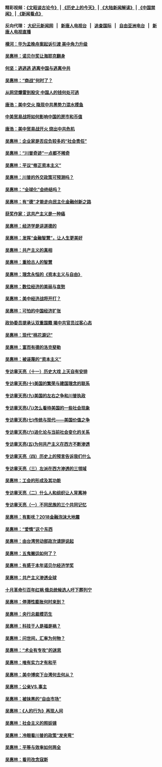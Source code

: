 #### 精彩视频：[《文昭谈古论今》](http://95.179.137.68/wenzhao) | [《历史上的今天》](http://95.179.137.68/today-in-history) | [《大陆新闻解读》](http://95.179.137.68/ntdtv-comedy) | [《中国禁闻》](http://95.179.137.68/ntdtv-news) | [《新闻看点》](http://95.179.137.68/news-insight) 

 #### 反向代理： [大纪元新闻网](http://95.179.137.68:10080/) &nbsp;&nbsp;|&nbsp;&nbsp; [新唐人电视台](http://95.179.137.68:8000/) &nbsp;&nbsp;|&nbsp;&nbsp; [追查国际](http://95.179.137.68:10010/) &nbsp;&nbsp;|&nbsp;&nbsp; [自由亚洲电台](http://95.179.137.68:9800/) &nbsp;&nbsp;|&nbsp;&nbsp; [新唐人电视直播](http://95.179.137.68/) 

#### [横河：华为孟晚舟案起诉引渡 美中角力升级](../pages/nsc423/n11027230.md?t=02161537) 

#### [吴惠林：诺贝尔奖让海耶克翻身](../pages/nsc423/n10890049.md?t=02161537) 

#### [何坚：逃逃逃 逃离中国与逃离中共](../pages/nsc423/n10592891.md?t=02161537) 

#### [吴惠林：“商战”何时了？](../pages/nsc423/n10573558.md?t=02161537) 

#### [从网贷爆雷到股灾 中国人的钱何处可逃](../pages/nsc423/n10572800.md?t=02161537) 

#### [唐浩：美中交火 隐现中共黑势力混水摸鱼](../pages/nsc423/n10544040.md?t=02161537) 

#### [中美贸易战将如何影响中国的房市和币值](../pages/nsc423/n10543697.md?t=02161537) 

#### [唐浩：美中贸易战开火 烧出中共危机](../pages/nsc423/n10540126.md?t=02161537) 

#### [吴惠林：企业家是否应负较多的“社会责任”](../pages/nsc423/n10535022.md?t=02161537) 

#### [吴惠林：“川普奇迹”一点都不稀奇](../pages/nsc423/n10512808.md?t=02161537) 

#### [吴惠林：平议“修正资本主义”](../pages/nsc423/n10495724.md?t=02161537) 

#### [吴惠林：川普的外交政策可预测吗？](../pages/nsc423/n10462387.md?t=02161537) 

#### [吴惠林：“全球化”会终结吗？](../pages/nsc423/n10452838.md?t=02161537) 

#### [吴惠林：有“德”才能走向民主化金融创新之路](../pages/nsc423/n10432292.md?t=02161537) 

#### [获奖作家：这共产主义是一种癌](../pages/nsc423/n10431541.md?t=02161537) 

#### [吴惠林：经济学是讲道德的](../pages/nsc423/n10398014.md?t=02161537) 

#### [吴惠林：发挥“金融智慧”，让人生更美好](../pages/nsc423/n10375019.md?t=02161537) 

#### [吴惠林：共产主义的真相](../pages/nsc423/n10351394.md?t=02161537) 

#### [吴惠林：重拾古人的智慧](../pages/nsc423/n10337691.md?t=02161537) 

#### [吴惠林：理念永恒的《资本主义与自由》](../pages/nsc423/n10316274.md?t=02161537) 

#### [吴惠林：数位经济的美丽与哀愁](../pages/nsc423/n10292946.md?t=02161537) 

#### [吴惠林：美中经济战将开打？](../pages/nsc423/n10258825.md?t=02161537) 

#### [吴惠林：可怕的中国经济扩张](../pages/nsc423/n10219147.md?t=02161537) 

#### [政协委员提承认双重国籍 揭中共官员过客心态](../pages/nsc423/n10208809.md?t=02161537) 

#### [吴惠林：现代“桃花源记”](../pages/nsc423/n10185234.md?t=02161537) 

#### [吴惠林：富而有德的洛克斐勒](../pages/nsc423/n10142264.md?t=02161537) 

#### [吴惠林：被诬蔑的“资本主义”](../pages/nsc423/n10124816.md?t=02161537) 

#### [专访章天亮（十一）历史大戏 上天自有安排](../pages/nsc423/n10094905.md?t=02161537) 

#### [专访章天亮(十)美国的繁荣与建国理念的联系](../pages/nsc423/n10094899.md?t=02161537) 

#### [专访章天亮(九)美国的左右之争和川普执政](../pages/nsc423/n10094889.md?t=02161537) 

#### [专访章天亮(八)怎么看待美国的一些社会现象](../pages/nsc423/n10094857.md?t=02161537) 

#### [专访章天亮(七)传统与现代——美国价值之争](../pages/nsc423/n10093140.md?t=02161537) 

#### [专访章天亮(六)进化论与当前社会变化的关系](../pages/nsc423/n10092036.md?t=02161537) 

#### [专访章天亮(五)为何共产主义在西方不断渗透](../pages/nsc423/n10083620.md?t=02161537) 

#### [专访章天亮（四）历史上的预言告诉我们什么](../pages/nsc423/n10083606.md?t=02161537) 

#### [专访章天亮（三）左派在西方渗透的三领域](../pages/nsc423/n10081115.md?t=02161537) 

#### [吴惠林：工会的形成及其功能](../pages/nsc423/n10080633.md?t=02161537) 

#### [专访章天亮（二）什么人和组织让人背离神](../pages/nsc423/n10076637.md?t=02161537) 

#### [专访章天亮（一）不同民族的三个共同记忆](../pages/nsc423/n10074188.md?t=02161537) 

#### [吴惠林：有影呒？2018金融泡沫大地震](../pages/nsc423/n10040534.md?t=02161537) 

#### [吴惠林：“爱情”这个东西](../pages/nsc423/n10019423.md?t=02161537) 

#### [吴惠林：由台湾劳动部政次请辞说起](../pages/nsc423/n9979679.md?t=02161537) 

#### [吴惠林：五鬼搬运如何了？](../pages/nsc423/n9925338.md?t=02161537) 

#### [吴惠林：有感于本年诺贝尔经济学奖](../pages/nsc423/n9871883.md?t=02161537) 

#### [吴惠林：共产主义渗透全球](../pages/nsc423/n9812748.md?t=02161537) 

#### [十月革命引百年红祸 俄总统候选人吁下葬列宁](../pages/nsc423/n9810182.md?t=02161537) 

#### [吴惠林：停滞性膨胀何时来到？](../pages/nsc423/n9764136.md?t=02161537) 

#### [吴惠林：央行总裁模范生](../pages/nsc423/n9728134.md?t=02161537) 

#### [吴惠林：科技于人是福是祸？](../pages/nsc423/n9672982.md?t=02161537) 

#### [吴惠林：问世间，汇率为何物？](../pages/nsc423/n9621788.md?t=02161537) 

#### [吴惠林：“术业有专攻”的迷思](../pages/nsc423/n9580363.md?t=02161537) 

#### [吴惠林：唯有实力才有和平](../pages/nsc423/n9529599.md?t=02161537) 

#### [吴惠林：美中博奕下台湾何去何从？](../pages/nsc423/n9483598.md?t=02161537) 

#### [吴惠林：公亲VS.事主](../pages/nsc423/n9425637.md?t=02161537) 

#### [吴惠林：被抹黑的“自由市场”](../pages/nsc423/n9351545.md?t=02161537) 

#### [吴惠林：《人的行为》再现人间](../pages/nsc423/n9296339.md?t=02161537) 

#### [吴惠林：社会主义的照妖镜](../pages/nsc423/n9243460.md?t=02161537) 

#### [吴惠林：冷眼看川普的政策“发夹弯”](../pages/nsc423/n9120684.md?t=02161537) 

#### [吴惠林：平等与效率如何两全](../pages/nsc423/n9075430.md?t=02161537) 

#### [吴惠林：看司改念寇斯](../pages/nsc423/n9024915.md?t=02161537) 

